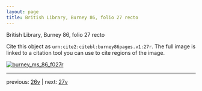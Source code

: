```yaml
---
layout: page
title: British Library, Burney 86, folio 27 recto
---
```


British Library, Burney 86, folio 27 recto

Cite this object as `urn:cite2:citebl:burney86pages.v1:27r`.  The full image is linked to a citation tool you can use to cite regions of the image.

[![burney_ms_86_f027r](http://www.homermultitext.org/iipsrv?IIIF=/project/homer/pyramidal/deepzoom/citebl/burney86imgs/v1/burney_ms_86_f027r.tif/full/800,/0/default.jpg)](http://www.homermultitext.org/ict2/?urn=urn:cite2:citebl:burney86imgs.v1:burney_ms_86_f027r) 

---

previous:  [26v](../26v/) | next: [27v](../27v/)